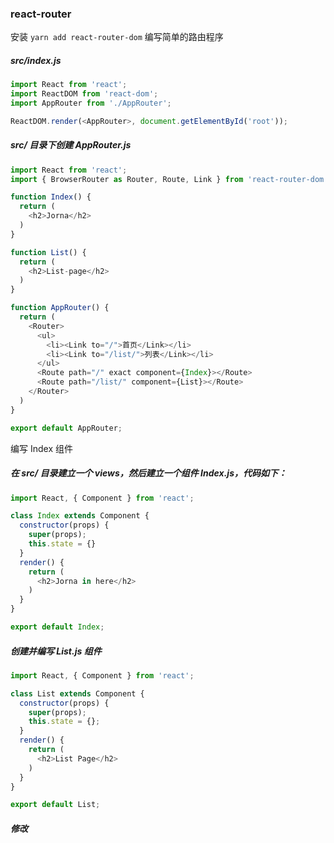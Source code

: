 ### react-router
安装 `yarn add react-router-dom`
编写简单的路由程序
##### src/index.js
```javascript
import React from 'react';
import ReactDOM from 'react-dom';
import AppRouter from './AppRouter';

ReactDOM.render(<AppRouter>, document.getElementById('root'));
```

##### src/ 目录下创建 AppRouter.js
```javascript
import React from 'react';
import { BrowserRouter as Router, Route, Link } from 'react-router-dom';

function Index() {
  return (
    <h2>Jorna</h2>
  )
}

function List() {
  return (
    <h2>List-page</h2>
  )
}

function AppRouter() {
  return (
    <Router>
      <ul>
        <li><Link to="/">首页</Link></li>
        <li><Link to="/list/">列表</Link></li>
      </ul>
      <Route path="/" exact component={Index}></Route>
      <Route path="/list/" component={List}></Route>
    </Router>
  )
}

export default AppRouter;
```

编写 Index 组件
##### 在 src/ 目录建立一个 views，然后建立一个组件 Index.js，代码如下：
```javascript
import React, { Component } from 'react';

class Index extends Component {
  constructor(props) {
    super(props);
    this.state = {}
  }
  render() {
    return (
      <h2>Jorna in here</h2>
    )
  }
}

export default Index;
```
##### 创建并编写 List.js 组件
```javascript
import React, { Component } from 'react';

class List extends Component {
  constructor(props) {
    super(props);
    this.state = {};
  }
  render() {
    return (
      <h2>List Page</h2>
    )
  }
}

export default List;
```

##### 修改
